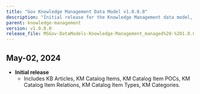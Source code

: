 ```yaml
---
title: "Gov Knowledge Management Data Model v1.0.0.0"
description: "Initial release for the Knowledge Management data model, including articles, catalog items, POCs, relations, types, and categories."
parent: knowledge-management
version: v1.0.0.0
release_file: MSGov-DataModels-Knowledge-Management_managed%20-%201.0.0.0.zip
---
```


## May-02, 2024

-   **Initial release**
    - Includes KB Articles, KM Catalog Items, KM Catalog Item POCs, KM Catalog Item Relations, KM Catalog Item Types, KM Categories.
